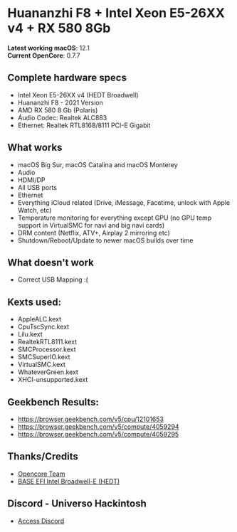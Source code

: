 # Huananzhi F8 + Intel Xeon E5-26XX v4 + RX 580 8Gb

**Latest working macOS**: 12.1
<br>
**Current OpenCore**: 0.7.7

## Complete hardware specs
- Intel Xeon E5-26XX v4 (HEDT Broadwell)
- Huananzhi F8 - 2021 Version
- AMD RX 580 8 Gb (Polaris)
- Áudio Codec: Realtek ALC883
- Ethernet: Realtek RTL8168/8111 PCI-E Gigabit

## What works
- macOS Big Sur, macOS Catalina and macOS Monterey
- Audio
- HDMI/DP
- All USB ports
- Ethernet
- Everything iCloud related (Drive, iMessage, Facetime, unlock with Apple Watch, etc)
- Temperature monitoring for everything except GPU (no GPU temp support in VirtualSMC for navi and big navi cards)
- DRM content (Netflix, ATV+, Airplay 2 mirroring etc)
- Shutdown/Reboot/Update to newer macOS builds over time

## What doesn't work
- Correct USB Mapping :(

## Kexts used:
- AppleALC.kext
- CpuTscSync.kext
- Lilu.kext
- RealtekRTL8111.kext
- SMCProcessor.kext
- SMCSuperIO.kext
- VirtualSMC.kext
- WhateverGreen.kext
- XHCI-unsupported.kext

## Geekbench Results:
- https://browser.geekbench.com/v5/cpu/12101653
- https://browser.geekbench.com/v5/compute/4059294
- https://browser.geekbench.com/v5/compute/4059295

## Thanks/Credits
- [Opencore Team](https://dortania.github.io/getting-started/)
- [BASE EFI Intel Broadwell-E (HEDT)](https://github.com/luchina-gabriel/BASE-EFI-INTEL-HEDT-5THGEN-X99-BROADWELL-E)

## Discord - Universo Hackintosh
- [Access Discord](https://discord.universohackintosh.com.br)
